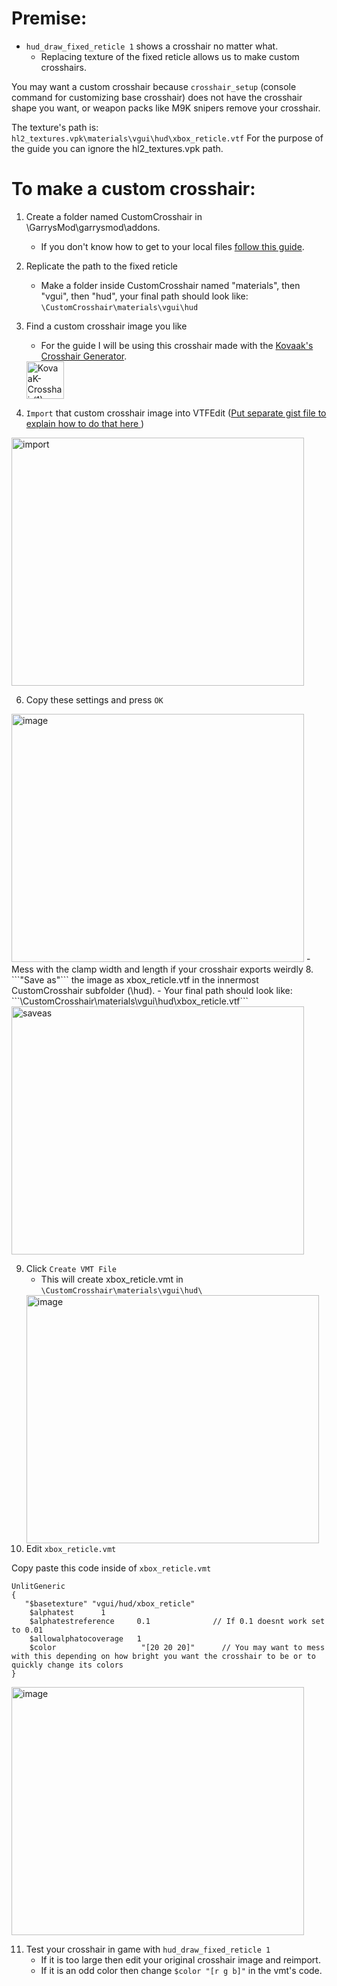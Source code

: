 # Premise:
   - ```hud_draw_fixed_reticle 1``` shows a crosshair no matter what. <br/>
     - Replacing texture of the fixed reticle allows us to make custom crosshairs. <br/>
  
You may want a custom crosshair because ```crosshair_setup``` (console command for customizing base crosshair) does not have the crosshair shape you want, or weapon packs like M9K snipers remove your crosshair. <br/>

The texture's path is:
```hl2_textures.vpk\materials\vgui\hud\xbox_reticle.vtf``` 
For the purpose of the guide you can ignore the hl2_textures.vpk path. <br>

# To make a custom crosshair:
1. Create a folder named CustomCrosshair in \GarrysMod\garrysmod\addons.
     - If you don't know how to get to your local files [follow this guide](https://steamcommunity.com/sharedfiles/filedetails/?id=760447682).
2. Replicate the path to the fixed reticle
     - Make a folder inside CustomCrosshair named "materials", then "vgui", then "hud", your final path should look like: ```\CustomCrosshair\materials\vgui\hud```
3. Find a custom crosshair image you like <br/>
      - For the guide I will be using this crosshair made with the [Kovaak's Crosshair Generator](https://crosshair.themeta.gg/). 

   <img width="60" height="60" alt="KovaaK-Crosshair(1)" src="https://github.com/user-attachments/assets/359f98cd-59e0-4af3-ae29-660a44b78e42" />


5. ```Import``` that custom crosshair image into VTFEdit (<ins>Put separate gist file to explain how to do that here </ins>)
<img width="468" height="397" alt="import" src="https://github.com/user-attachments/assets/deceaf3d-b5de-428f-b8c2-1c94c16e40f3" />

6. Copy these settings and press ```OK```
<img width="468" height="397" alt="image" src="https://github.com/user-attachments/assets/6fc84b07-4ef3-46e4-abb4-88d5eeccaca5" />
      - Mess with the clamp width and length if your crosshair exports weirdly
8. ```"Save as"``` the image as xbox_reticle.vtf in the innermost CustomCrosshair subfolder (\hud).
     - Your final path should look like: ```\CustomCrosshair\materials\vgui\hud\xbox_reticle.vtf```
<img width="468" height="397" alt="saveas" src="https://github.com/user-attachments/assets/a238ee23-9565-4dd8-8b5c-8a8545dc4489" />

9. Click ```Create VMT File```
      - This will create xbox_reticle.vmt in ```\CustomCrosshair\materials\vgui\hud\```
    <img width="468" height="397" alt="image" src="https://github.com/user-attachments/assets/ada4b26b-cee5-407d-ba55-11f63f236b4d" />
10. Edit ```xbox_reticle.vmt```

Copy paste this code inside of ```xbox_reticle.vmt```
```
UnlitGeneric
{
   "$basetexture" "vgui/hud/xbox_reticle"
	$alphatest		1
	$alphatestreference		0.1		         // If 0.1 doesnt work set to 0.01
	$allowalphatocoverage	1
	$color 			         "[20 20 20]"      // You may want to mess with this depending on how bright you want the crosshair to be or to quickly change its colors
}
```
<img width="468" height="397" alt="image" src="https://github.com/user-attachments/assets/e5649a29-2d79-404a-a9b8-ef39d4768e20" />

11. Test your crosshair in game with ```hud_draw_fixed_reticle 1```
      - If it is too large then edit your original crosshair image and reimport.
      - If it is an odd color then change ```$color "[r g b]"``` in the vmt's code.
